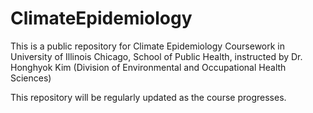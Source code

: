 # ClimateEpidemiology
This is a public repository for Climate Epidemiology Coursework in University of Illinois Chicago, School of Public Health, instructed by Dr. Honghyok Kim (Division of Environmental and Occupational Health Sciences)

This repository will be regularly updated as the course progresses.
